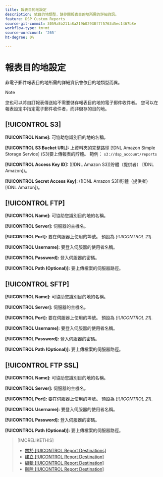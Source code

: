```yaml
---
title: 報表目的地設定
description: 依目的地類型，請參閱報表目的地所需的詳細資訊。
feature: DSP Custom Reports
source-git-commit: 3059a5b211a8a219b02930f7f5763d5ec1467b8e
workflow-type: tm+mt
source-wordcount: '265'
ht-degree: 0%

---
```


# 報表目的地設定

非電子郵件報表目的地所需的詳細資訊會依目的地類型而異。

>[!NOTE]
>
> 您也可以將自訂報表傳送給不需要儲存報表目的地的電子郵件收件者。 您可以在報表設定中指定電子郵件收件者，而非儲存的目的地。

## [!UICONTROL S3]

**[!UICONTROL Name]:** 可協助您識別目的地的名稱。

**[!UICONTROL S3 Bucket URL]:** 上資料夾的完整路徑 [!DNL Amazon Simple Storage Service] (S3)要上傳報表的貯體。 範例： `s3://dsp_account/reports`

**[!UICONTROL Access Key ID]:** ([!DNL Amazon S3])貯體（提供者） [!DNL Amazon])。

**[!UICONTROL Secret Access Key]:** ([!DNL Amazon S3])貯體（提供者） [!DNL Amazon])。

## [!UICONTROL FTP]

**[!UICONTROL Name]:** 可協助您識別目的地的名稱。

**[!UICONTROL Server]:** 伺服器的主機名。

**[!UICONTROL Port]:** 要在伺服器上使用的埠號。 預設為 *[!UICONTROL 21]*.

**[!UICONTROL Username]:** 要登入伺服器的使用者名稱。

**[!UICONTROL Password]:** 登入伺服器的密碼。

**[!UICONTROL Path (Optional)]:** 要上傳檔案的伺服器路徑。

## [!UICONTROL SFTP]

**[!UICONTROL Name]:** 可協助您識別目的地的名稱。

**[!UICONTROL Server]:** 伺服器的主機名。

**[!UICONTROL Port]:** 要在伺服器上使用的埠號。 預設為 *[!UICONTROL 21]*.

**[!UICONTROL Username]:** 要登入伺服器的使用者名稱。

**[!UICONTROL Password]:** 登入伺服器的密碼。

**[!UICONTROL Path (Optional)]:** 要上傳檔案的伺服器路徑。

## [!UICONTROL FTP SSL]

**[!UICONTROL Name]:** 可協助您識別目的地的名稱。

**[!UICONTROL Server]:** 伺服器的主機名。

**[!UICONTROL Port]:** 要在伺服器上使用的埠號。 預設為 *[!UICONTROL 21]*.

**[!UICONTROL Username]:** 要登入伺服器的使用者名稱。

**[!UICONTROL Password]:** 登入伺服器的密碼。

**[!UICONTROL Path (Optional)]:** 要上傳檔案的伺服器路徑。

>[!MORELIKETHIS]
>
>* [關於 [!UICONTROL Report Destinations]](/help/dsp/reports/report-destinations/report-destination-about.md)
>* [建立 [!UICONTROL Report Destination]](/help/dsp/reports/report-destinations/report-destination-create.md)
>* [編輯 [!UICONTROL Report Destination]](/help/dsp/reports/report-destinations/report-destination-edit.md)
>* [刪除 [!UICONTROL Report Destination]](/help/dsp/reports/report-destinations/report-destination-delete.md)

